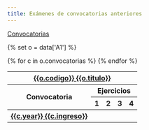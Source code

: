 ```yaml
---
title: Exámenes de convocatorias anteriores
---
```

<div class="alert">
    <a href="{{data.root}}" target="_blank">Convocatorias</a>
</div>

{% set o = data['A1'] %}

<table>
<thead>
<tr>
  <th colspan="6">
    <a href="{{o.url}}">{{o.codigo}} {{o.titulo}}</a>
  </th>
</tr>
</tr>
  <th colspan="2" rowspan="2">Convocatoria</th>
  <th colspan="4">Ejercicios</th>
</tr>
</tr>
  <th>1</th>
  <th>2</th>
  <th>3</th>
  <th>4</th>
</tr>
</thead>
<tbody>
{% for c in o.convocatorias %}
<tr>
  <th><a href="{{c.url}}">{{c.year}} {{c.ingreso}}</a></th>
</tr>
{% endfor %}
</tbody>
</table>
